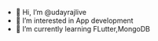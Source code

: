 - 👋 Hi, I’m @udayrajlive
- 👀 I’m interested in App development
- 🌱 I’m currently learning FLutter,MongoDB


<!---
udayrajlive/udayrajlive is a ✨ special ✨ repository because its `README.md` (this file) appears on your GitHub profile.
You can click the Preview link to take a look at your changes.
--->
